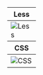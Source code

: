 <table>
<thead>
<tr>
<th height=30>
Less
</th>
</tr>
</thead>
<tbody>
<tr>
<td height=30 width=50>
<img src=https://github.com/AndriiKot/___Icons__and__Links___/blob/main/icons/less.svg alt=Less>
</td>
</tr>
</tbody>
<thead>
<tr>
<th height=30>
CSS
</th>
</tr>
</thead>
<tbody>
<tr>
<td height=30 width=50>
<img src=https://github.com/AndriiKot/___Icons__and__Links___/blob/main/icons/css.svg alt=CSS>
</td>
</tr>
</tbody>
</table>
